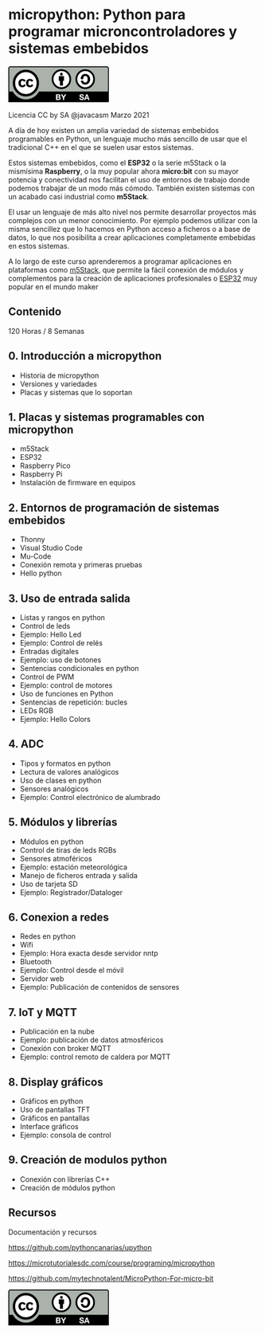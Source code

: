 # micropython: Python para programar microncontroladores y sistemas embebidos

![Licencia CC](./images/Licencia_cc_peque.png)

Licencia CC by SA @javacasm
Marzo 2021

A día de hoy existen un amplia variedad de sistemas embebidos programables en Python, un lenguaje mucho más sencillo de usar que el tradicional C++ en el que se suelen usar estos sistemas.

Estos sistemas embebidos, como el **ESP32** o la serie m5Stack o la mismísima **Raspberry**, o la muy popular ahora **micro:bit** con su mayor potencia y conectividad nos facilitan el uso de entornos de trabajo donde podemos trabajar de un modo más cómodo. También existen sistemas con un acabado casi industrial como **m5Stack**.

El usar un lenguaje de más alto nivel nos permite desarrollar proyectos más complejos con un menor conocimiento. Por ejemplo podemos utilizar con la misma sencillez que lo hacemos en Python acceso a ficheros o a base de datos, lo que nos posibilita a crear aplicaciones completamente embebidas en estos sistemas.

A lo largo de este curso aprenderemos a programar aplicaciones en plataformas como [m5Stack](https://m5stack.com/), que permite la fácil conexión de módulos y complementos para la creación de aplicaciones profesionales o [ESP32](https://www.espressif.com/en/products/socs/esp32) muy popular en el mundo maker


## Contenido

120 Horas / 8 Semanas

## 0. Introducción a micropython
* Historia de micropython
* Versiones y variedades
* Placas y sistemas que lo soportan

## 1. Placas y sistemas programables con micropython
* m5Stack
* ESP32
* Raspberry Pico
* Raspberry Pi
* Instalación de firmware en equipos

## 2. Entornos de programación de sistemas embebidos
* Thonny
* Visual Studio Code
* Mu-Code
* Conexión remota y primeras pruebas
* Hello python

## 3. Uso de entrada salida
* Listas y rangos en python
* Control de leds
* Ejemplo: Hello Led
* Ejemplo: Control de relés
* Entradas digitales
* Ejemplo: uso de botones
* Sentencias condicionales en python
* Control de PWM
* Ejemplo: control de motores
* Uso de funciones en Python
* Sentencias de repetición: bucles
* LEDs RGB
* Ejemplo: Hello Colors

## 4. ADC
* Tipos y formatos en python
* Lectura de valores analógicos
* Uso de clases en python
* Sensores analógicos
* Ejemplo: Control electrónico de alumbrado 

## 5. Módulos y librerías
* Módulos en python
* Control de tiras de leds RGBs
* Sensores atmoféricos
* Ejemplo: estación meteorológica
* Manejo de ficheros entrada y salida
* Uso de tarjeta SD
* Ejemplo: Registrador/Dataloger

## 6. Conexion a redes
* Redes en python
* Wifi
* Ejemplo: Hora exacta desde servidor nntp
* Bluetooth
* Ejemplo: Control desde el móvil
* Servidor web
* Ejemplo: Publicación de contenidos de sensores

## 7. IoT y MQTT 
* Publicación en la nube
* Ejemplo: publicación de datos atmosféricos
* Conexión con broker MQTT
* Ejemplo: control remoto de caldera por MQTT

## 8. Display gráficos
* Gráficos en python
* Uso de pantallas TFT
* Gráficos en pantallas
* Interface gráficos
* Ejemplo: consola de control

## 9. Creación de modulos python
* Conexión con librerías C++
* Creación de módulos python

## Recursos

Documentación y recursos

https://github.com/pythoncanarias/upython

https://microtutorialesdc.com/course/programing/micropython

https://github.com/mytechnotalent/MicroPython-For-micro-bit

![Licencia CC](./images/Licencia_cc_peque.png)
